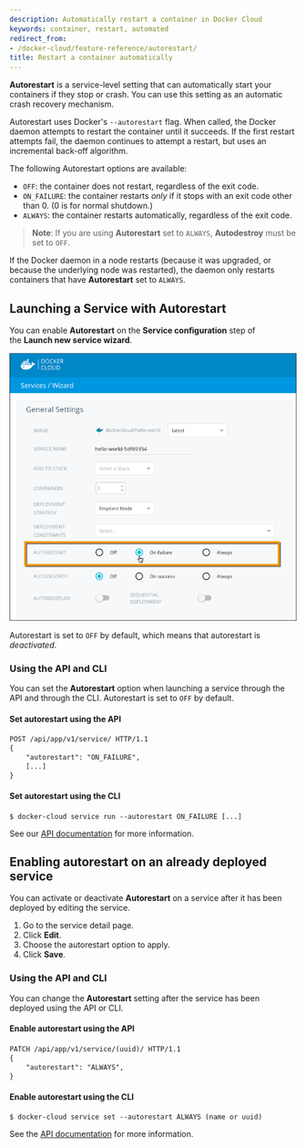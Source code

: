 ```yaml
---
description: Automatically restart a container in Docker Cloud
keywords: container, restart, automated
redirect_from:
- /docker-cloud/feature-reference/autorestart/
title: Restart a container automatically
---
```


**Autorestart** is a service-level setting that can automatically start your
containers if they stop or crash. You can use this setting as an automatic crash
recovery mechanism.

Autorestart uses Docker's `--autorestart` flag. When called, the Docker daemon
attempts to restart the container until it succeeds. If the first restart
attempts fail, the daemon continues to attempt a restart, but uses an
incremental back-off algorithm.

The following Autorestart options are available:

- `OFF`: the container does not restart, regardless of the exit code.
- `ON_FAILURE`: the container restarts *only* if it stops with an exit code other than 0. (0 is for normal shutdown.)
- `ALWAYS`: the container restarts automatically, regardless of the exit code.

> **Note**: If you are using **Autorestart** set to `ALWAYS`, **Autodestroy** must be set to `OFF`.

If the Docker daemon in a node restarts (because it was upgraded, or because the
underlying node was restarted), the daemon only restarts containers that
have **Autorestart** set to `ALWAYS`.

## Launching a Service with Autorestart

You can enable **Autorestart** on the **Service configuration** step of the **Launch new service wizard**.

![](images/autorestart.png)

Autorestart is set to `OFF` by default, which means that autorestart is *deactivated*.

### Using the API and CLI

You can set the **Autorestart** option when launching a service through the
API and through the CLI. Autorestart is set to `OFF` by default. 

#### Set autorestart using the API

```
POST /api/app/v1/service/ HTTP/1.1
{
	"autorestart": "ON_FAILURE",
	[...]
}
```

#### Set autorestart using the CLI

```
$ docker-cloud service run --autorestart ON_FAILURE [...]
```

See our [API documentation](/apidocs/docker-cloud.md) for more information.

## Enabling autorestart on an already deployed service

You can activate or deactivate **Autorestart** on a service after it has been deployed by editing the service.

1. Go to the service detail page.
2. Click **Edit**.
3. Choose the autorestart option to apply.
4. Click **Save**.

### Using the API and CLI

You can change the **Autorestart** setting after the service has been deployed using the API or CLI.

#### Enable autorestart using the API
```
PATCH /api/app/v1/service/(uuid)/ HTTP/1.1
{
	"autorestart": "ALWAYS",
}
```

#### Enable autorestart using the CLI

```
$ docker-cloud service set --autorestart ALWAYS (name or uuid)
```

See the [API documentation](/apidocs/docker-cloud.md) for more information.
